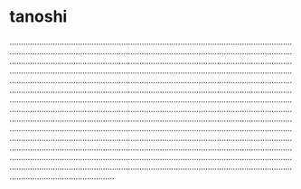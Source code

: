 # tanoshi
......................................................................................................................................................................................................................................................................................................................................................................................................................................................................................................................................................................................................................................................................................................................................................................................................................................................................................................................................................................................................................................................................................................................................................................................................................................................................................................................................................................................................................................................................................................................................................................................................................................................................................................................................................................................................................................................